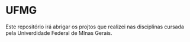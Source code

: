 # UFMG
Este repositório irá abrigar os projtos que realizei nas disciplinas cursada pela Univerdidade Federal de MInas Gerais.
